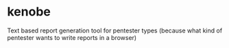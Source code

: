 # kenobe
Text based report generation tool for pentester types (because what kind of pentester wants to write reports in a browser)
